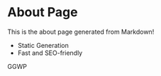 # About Page

This is the about page generated from Markdown!

- Static Generation
- Fast and SEO-friendly


GGWP